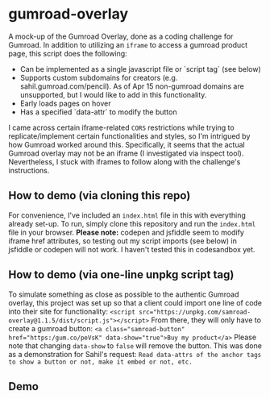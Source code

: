 # gumroad-overlay

A mock-up of the Gumroad Overlay, done as a coding challenge for Gumroad. In addition to utilizing an `iframe` to access a gumroad product page, this script does the following:

<ul>
<li>Can be implemented as a single javascript file or `script tag` (see below)</li>
<li>Supports custom subdomains for creators (e.g. sahil.gumroad.com/pencil).  As of Apr 15 non-gumroad domains are unsupported, but I would like to add in this functionality.</li>
<li>Early loads pages on hover</li>
<li>Has a specified `data-attr` to modify the button</li>
</ul>

I came across certain iframe-related `CORS` restrictions while trying to replicate/implement certain functionalities and styles, so I'm intrigued by how Gumroad worked around this. Specifically, it seems that the actual Gumroad overlay may not be an iframe (I investigated via inspect tool). Nevertheless, I stuck with iframes to follow along with the challenge's instructions.

## How to demo (via cloning this repo)

For convenience, I've included an `index.html` file in this with everything already set-up. To run, simply clone this repository and run the `index.html` file in your browser. **Please note:** codepen and jsfiddle seem to modify iframe href attributes, so testing out my script imports (see below) in jsfiddle or codepen will not work. I haven't tested this in codesandbox yet.

## How to demo (via one-line unpkg script tag)

To simulate something as close as possible to the authentic Gumroad overlay, this project was set up so that a client could import one line of code into their site for functionality:
`<script src="https://unpkg.com/samroad-overlay@1.1.5/dist/script.js"></script>`
From there, they will only have to create a gumroad button:
`<a class="samroad-button" href="https:/gum.co/peVsK" data-show="true">Buy my product</a>`
Please note that changing `data-show` to `false` will remove the button. This was done as a demonstration for Sahil's request: `Read data-attrs of the anchor tags to show a button or not, make it embed or not, etc.`

## Demo

